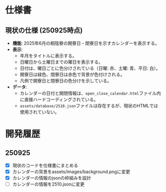 # 仕様書

## 現状の仕様 (250925時点)

- **機能**: 2025年6月の桐陰寮の開寮日・閉寮日を示すカレンダーを表示する。
- **表示**:
    - 年月をタイトルに表示する。
    - 日曜日から土曜日までの曜日を表示する。
    - 日付は、曜日ごとに色分けされている（日曜: 赤、土曜: 青、平日: 白）。
    - 開寮日は緑色、閉寮日は赤色で背景が色付けされる。
    - 凡例で開寮日と閉寮日の色分けを示している。
- **データ**:
    - カレンダーの日付と開閉情報は、`open_close_calendar.html`ファイル内に直接ハードコーディングされている。
    - `assets/database/2510.json`ファイルは存在するが、現状のHTMLでは使用されていない。

# 開発履歴

## 250925
- [x] 現状のコードを仕様書にまとめる
- [x] カレンダーの背景をassets/images/background.pngに変更
- [X] カレンダーの情報のjsonの枠組みを設計
- [ ] カレンダーの情報を2510.jsonに変更
